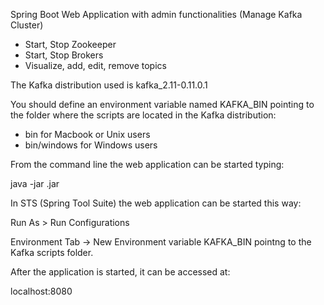 Spring Boot Web Application with admin functionalities (Manage Kafka Cluster)

* Start, Stop Zookeeper
* Start, Stop Brokers
* Visualize, add, edit, remove topics

The Kafka distribution used is kafka_2.11-0.11.0.1

You should define an environment variable named KAFKA_BIN pointing to the folder where the scripts are located in the Kafka distribution:
* bin for Macbook or Unix users
* bin/windows for Windows users

From the command line the web application can be started typing:

java -jar <jarName>.jar
 
In STS (Spring Tool Suite) the web application can be started this way:

Run As > Run Configurations

Environment Tab -> New Environment variable KAFKA_BIN pointng to the Kafka scripts folder.

After the application is started, it can be accessed at:

localhost:8080
